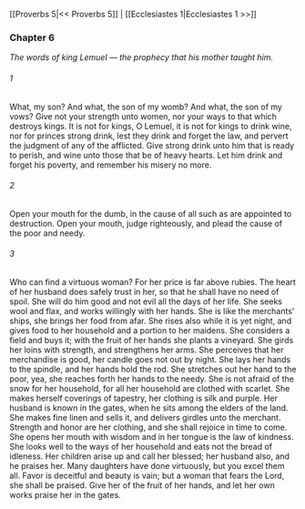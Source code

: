 [[Proverbs 5|<< Proverbs 5]]  |  [[Ecclesiastes 1|Ecclesiastes 1 >>]]

### Chapter 6

*The words of king Lemuel — the prophecy that his mother taught him.*

###### 1
What, my son? And what, the son of my womb? And what, the son of my vows? Give not your strength unto women, nor your ways to that which destroys kings. It is not for kings, O Lemuel, it is not for kings to drink wine, nor for princes strong drink, lest they drink and forget the law, and pervert the judgment of any of the afflicted. Give strong drink unto him that is ready to perish, and wine unto those that be of heavy hearts. Let him drink and forget his poverty, and remember his misery no more.

###### 2
Open your mouth for the dumb, in the cause of all such as are appointed to destruction. Open your mouth, judge righteously, and plead the cause of the poor and needy.

###### 3
Who can find a virtuous woman? For her price is far above rubies. The heart of her husband does safely trust in her, so that he shall have no need of spoil. She will do him good and not evil all the days of her life. She seeks wool and flax, and works willingly with her hands. She is like the merchants’ ships, she brings her food from afar. She rises also while it is yet night, and gives food to her household and a portion to her maidens. She considers a field and buys it; with the fruit of her hands she plants a vineyard. She girds her loins with strength, and strengthens her arms. She perceives that her merchandise is good, her candle goes not out by night. She lays her hands to the spindle, and her hands hold the rod. She stretches out her hand to the poor, yea, she reaches forth her hands to the needy. She is not afraid of the snow for her household, for all her household are clothed with scarlet. She makes herself coverings of tapestry, her clothing is silk and purple. Her husband is known in the gates, when he sits among the elders of the land. She makes fine linen and sells it, and delivers girdles unto the merchant. Strength and honor are her clothing, and she shall rejoice in time to come. She opens her mouth with wisdom and in her tongue is the law of kindness. She looks well to the ways of her household and eats not the bread of idleness. Her children arise up and call her blessed; her husband also, and he praises her. Many daughters have done virtuously, but you excel them all. Favor is deceitful and beauty is vain; but a woman that fears the Lord, she shall be praised. Give her of the fruit of her hands, and let her own works praise her in the gates.